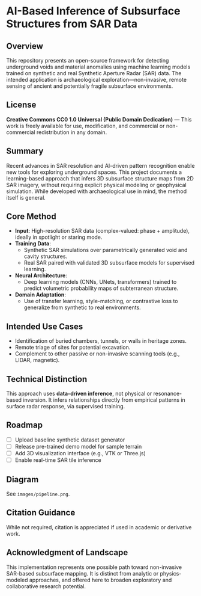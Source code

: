 # AI-Based Inference of Subsurface Structures from SAR Data

## Overview
This repository presents an open-source framework for detecting underground voids and material anomalies using machine learning models trained on synthetic and real Synthetic Aperture Radar (SAR) data. The intended application is archaeological exploration—non-invasive, remote sensing of ancient and potentially fragile subsurface environments.

## License
**Creative Commons CC0 1.0 Universal (Public Domain Dedication)** — This work is freely available for use, modification, and commercial or non-commercial redistribution in any domain.

## Summary
Recent advances in SAR resolution and AI-driven pattern recognition enable new tools for exploring underground spaces. This project documents a learning-based approach that infers 3D subsurface structure maps from 2D SAR imagery, without requiring explicit physical modeling or geophysical simulation. While developed with archaeological use in mind, the method itself is general.

## Core Method
- **Input**: High-resolution SAR data (complex-valued: phase + amplitude), ideally in spotlight or staring mode.
- **Training Data**:
  - Synthetic SAR simulations over parametrically generated void and cavity structures.
  - Real SAR paired with validated 3D subsurface models for supervised learning.
- **Neural Architecture**:
  - Deep learning models (CNNs, UNets, transformers) trained to predict volumetric probability maps of subterranean structure.
- **Domain Adaptation**:
  - Use of transfer learning, style-matching, or contrastive loss to generalize from synthetic to real environments.

## Intended Use Cases
- Identification of buried chambers, tunnels, or walls in heritage zones.
- Remote triage of sites for potential excavation.
- Complement to other passive or non-invasive scanning tools (e.g., LIDAR, magnetic).

## Technical Distinction
This approach uses **data-driven inference**, not physical or resonance-based inversion. It infers relationships directly from empirical patterns in surface radar response, via supervised training.

## Roadmap
- [ ] Upload baseline synthetic dataset generator
- [ ] Release pre-trained demo model for sample terrain
- [ ] Add 3D visualization interface (e.g., VTK or Three.js)
- [ ] Enable real-time SAR tile inference

## Diagram
See `images/pipeline.png`.

## Citation Guidance
While not required, citation is appreciated if used in academic or derivative work.

## Acknowledgment of Landscape
This implementation represents one possible path toward non-invasive SAR-based subsurface mapping. It is distinct from analytic or physics-modeled approaches, and offered here to broaden exploratory and collaborative research potential.
